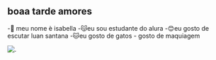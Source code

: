 ## boaa tarde amores 
-💋 meu nome è isabella
-😽eu sou estudante do alura
-😊eu gosto de escutar luan santana
-🐱eu gosto de gatos                                                                                                                                                                               - gosto de maquiagem 



![.](https://media1.tenor.com/m/GFcB4OuMe1IAAAAd/luan-santana.gif0-)
